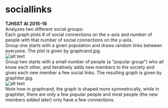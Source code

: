 # sociallinks
**TJHSST AI 2015-16**  
Analyzes two different social groups:  
Each graph plots # of social connections on the x-axis and number of people with that number of social connections on the y-axis.  
Group one starts with a given population and draws random links between everyone. The plot is given by graphrand.jpg.  
![alt text](https://raw.githubusercontent.com/saltmining/sociallinks/master/graphrand.jpg)  
Group two starts with a small number of people (a "popular group") who all know each other, and iteratively adds new members to the society and gives each new member a few social links. The resulting graph is given by graphiter.jpg.  
![alt text](https://raw.githubusercontent.com/saltmining/sociallinks/master/graphiter.jpg)  
Note how in graphrand, the graph is shaped more symmetrically, while in graphiter, there are only a few popular people and most people (the new members added later) only have a few connections.
